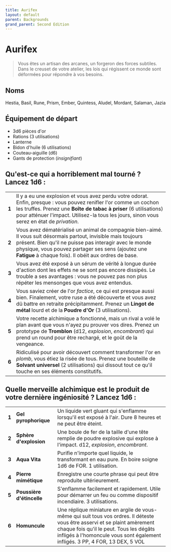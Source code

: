 ```yaml
---
title: Aurifex
layout: default
parent: Backgrounds
grand_parent: Second Edition
---
```


# Aurifex

> Vous êtes un artisan des arcanes, un forgeron des forces subtiles. Dans le creuset de votre atelier, les lois qui régissent ce monde sont déformées pour répondre à vos besoins.

## Noms

Hestia, Basil, Rune, Prism, Ember, Quintess, Aludel, Mordant, Salaman, Jazia

## Équipement de départ

- 3d6 pièces d'or
- Rations (3 utilisations)
- Lanterne
- Bidon d'huile (6 utilisations)
- Couteau-aiguille (d6)
- Gants de protection (_insignifiant_)

## Qu'est-ce qui a horriblement mal tourné ? Lancez 1d6 :

|       |                                                                                                                                                                                                                                     |
| ----- | ----------------------------------------------------------------------------------------------------------------------------------------------------------------------------------------------------------------------------------- |
| **1** | Il y a eu une explosion et vous avez perdu votre odorat. Enfin, presque : vous pouvez renifler l'or comme un cochon les truffes. Prenez une **Boîte de tabac à priser** (6 utilisations) pour atténuer l'impact. Utilisez-la tous les jours, sinon vous serez en état de _privation_. |
| **2** | Vous avez dématérialisé un animal de compagnie bien-aimé. Il vous suit désormais partout, invisible mais toujours présent. Bien qu'il ne puisse pas interagir avec le monde physique, vous pouvez partager ses sens (ajoutez une **Fatigue** à chaque fois). Il obéit aux ordres de base. |
| **3** | Vous avez été exposé à un sérum de vérité à longue durée d'action dont les effets ne se sont pas encore dissipés. Le trouble a ses avantages : vous ne pouvez pas non plus répéter les mensonges que vous avez entendus. |
| **4** | Vous saviez créer de l'or _factice_, ce qui est presque aussi bien. Finalement, votre ruse a été découverte et vous avez dû battre en retraite précipitamment. Prenez un **Lingot de métal** lourd et de la **Poudre d'Or** (3 utilisations). |
| **5** | Votre recette alchimique a fonctionné, mais un rival a volé le plan avant que vous n'ayez pu prouver vos dires. Prenez un prototype de **Tromblon** (d12, _explosion_, _encombrant_) qui prend un round pour être rechargé, et le goût de la vengeance. |
| **6** | Ridiculisé pour avoir découvert comment transformer l'or en _plomb_, vous étiez la risée de tous. Prenez une bouteille de **Solvant universel** (2 utilisations) qui dissout tout ce qu'il touche en ses éléments constitutifs. |

## Quelle merveille alchimique est le produit de votre dernière ingéniosité ? Lancez 1d6 :

|       |                    |                                                                                                                                                                                                                      |
| ----- | ------------------ | -------------------------------------------------------------------------------------------------------------------------------------------------------------------------------------------------------------------- |
| **1** | **Gel pyrophorique** | Un liquide vert gluant qui s'enflamme lorsqu'il est exposé à l'air. Dure 8 heures et ne peut être éteint. |
| **2** | **Sphère d'explosion** | Une boule de fer de la taille d'une tête remplie de poudre explosive qui explose à l'impact. d12, _explosion_, _encombrant_. |
| **3** | **Aqua Vita** | Purifie n'importe quel liquide, le transformant en eau pure. En boire soigne 1d6 de FOR. 1 utilisation. |
| **4** | **Pierre mimétique** | Enregistre une courte phrase qui peut être reproduite ultérieurement. |
| **5** | **Poussière d'étincelle** | S'enflamme facilement et rapidement. Utile pour démarrer un feu ou comme dispositif incendiaire. 3 utilisations. |
| **6** | **Homuncule** | Une réplique miniature en argile de vous-même qui suit tous vos ordres. Il déteste vous être asservi et se plaint amèrement chaque fois qu'il le peut. Tous les dégâts infligés à l'homoncule vous sont également infligés. 3 PP, 4 FOR, 13 DEX, 5 VOL |

